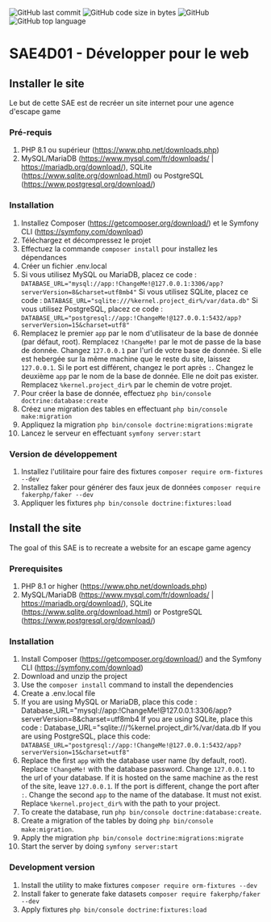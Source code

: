![GitHub last commit](https://img.shields.io/github/last-commit/thibaultdelgrande/sae401) ![GitHub code size in bytes](https://img.shields.io/github/languages/code-size/thibaultdelgrande/sae401) ![GitHub](https://img.shields.io/github/license/thibaultdelgrande/sae401) ![GitHub top language](https://img.shields.io/github/languages/top/thibaultdelgrande/sae401)
# SAE4D01 - Développer pour le web

## Installer le site

Le but de cette SAE est de recréer un site internet pour une agence d'escape game

### Pré-requis

1. PHP 8.1 ou supérieur (https://www.php.net/downloads.php) 
2. MySQL/MariaDB (https://www.mysql.com/fr/downloads/ | https://mariadb.org/download/), SQLite (https://www.sqlite.org/download.html) ou PostgreSQL (https://www.postgresql.org/download/)

### Installation

1. Installez Composer (https://getcomposer.org/download/) et le Symfony CLI (https://symfony.com/download)
2. Téléchargez et décompressez le projet
3. Effectuez la commande `composer install` pour installez les dépendances
4. Créer un fichier .env.local
5. Si vous utilisez MySQL ou MariaDB, placez ce code :
`DATABASE_URL="mysql://app:!ChangeMe!@127.0.0.1:3306/app?serverVersion=8&charset=utf8mb4"`
Si vous utilisez SQLite, placez ce code :
`DATABASE_URL="sqlite:///%kernel.project_dir%/var/data.db"`
Si vous utilisez PostgreSQL, placez ce code :
`DATABASE_URL="postgresql://app:!ChangeMe!@127.0.0.1:5432/app?serverVersion=15&charset=utf8"`
6. Remplacez le premier `app` par le nom d'utilisateur de la base de donnée (par défaut, root). Remplacez `!ChangeMe!` par le mot de passe de la base de donnée. Changez `127.0.0.1` par l'url de votre base de donnée. Si elle est hebergée sur la même machine que le reste du site, laissez `127.0.0.1`. Si le port est différent, changez le port après `:`. Changez le deuxième `app` par le nom de la base de donnée. Elle ne doit pas exister. Remplacez `%kernel.project_dir%` par le chemin de votre projet.
7. Pour créer la base de donnée, effectuez `php bin/console doctrine:database:create`
8. Créez une migration des tables en effectuant `php bin/console make:migration`
9. Appliquez la migration `php bin/console doctrine:migrations:migrate`
10. Lancez le serveur en effectuant `symfony server:start`

### Version de développement

1. Installez l'utilitaire pour faire des fixtures `composer require orm-fixtures --dev`
2. Installez faker pour générer des faux jeux de données `composer require fakerphp/faker --dev`
3. Appliquer les fixtures `php bin/console doctrine:fixtures:load`

## Install the site

The goal of this SAE is to recreate a website for an escape game agency

### Prerequisites

1. PHP 8.1 or higher (https://www.php.net/downloads.php) 
2. MySQL/MariaDB (https://www.mysql.com/fr/downloads/ | https://mariadb.org/download/), SQLite (https://www.sqlite.org/download.html) or PostgreSQL (https://www.postgresql.org/download/)

### Installation

1. Install Composer (https://getcomposer.org/download/) and the Symfony CLI (https://symfony.com/download)
2. Download and unzip the project
3. Use the `composer install` command to install the dependencies
4. Create a .env.local file
5. If you are using MySQL or MariaDB, place this code :
Database_URL="mysql://app:!ChangeMe!@127.0.0.1:3306/app?serverVersion=8&charset=utf8mb4
If you are using SQLite, place this code :
Database_URL="sqlite:///%kernel.project_dir%/var/data.db
If you are using PostgreSQL, place this code:
`DATABASE_URL="postgresql://app:!ChangeMe!@127.0.0.1:5432/app?serverVersion=15&charset=utf8"`
6. Replace the first `app` with the database user name (by default, root). Replace `!ChangeMe!` with the database password. Change `127.0.0.1` to the url of your database. If it is hosted on the same machine as the rest of the site, leave `127.0.0.1`. If the port is different, change the port after `:`. Change the second `app` to the name of the database. It must not exist. Replace `%kernel.project_dir%` with the path to your project.
7. To create the database, run `php bin/console doctrine:database:create`.
8. Create a migration of the tables by doing `php bin/console make:migration`.
9. Apply the migration `php bin/console doctrine:migrations:migrate`
10. Start the server by doing `symfony server:start`

### Development version

1. Install the utility to make fixtures `composer require orm-fixtures --dev`
2. Install faker to generate fake datasets `composer require fakerphp/faker --dev`
3. Apply fixtures `php bin/console doctrine:fixtures:load`
